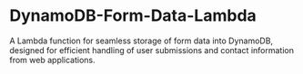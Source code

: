 # DynamoDB-Form-Data-Lambda
A Lambda function for seamless storage of form data into DynamoDB, designed for efficient handling of user submissions and contact information from web applications.
